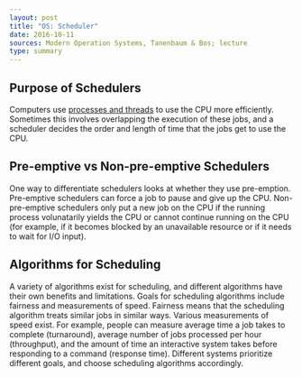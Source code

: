 ```yaml
---
layout: post
title: "OS: Scheduler"
date: 2016-10-11
sources: Modern Operation Systems, Tanenbaum & Bos; lecture
type: summary
---
```


## Purpose of Schedulers
Computers use [processes and threads](https://cchen23.github.io/blog/2016/10/02/os-processes-threads) to use the CPU more efficiently. Sometimes this involves overlapping the execution of these jobs, and a scheduler decides the order and length of time that the jobs get to use the CPU.

## Pre-emptive vs Non-pre-emptive Schedulers
One way to differentiate schedulers looks at whether they use pre-emption. Pre-emptive schedulers can force a job to pause and give up the CPU. Non-pre-emptive schedulers only put a new job on the CPU if the running process volunatarily yields the CPU or cannot continue running on the CPU (for example, if it becomes blocked by an unavailable resource or if it needs to wait for I/O input).

## Algorithms for Scheduling
A variety of algorithms exist for scheduling, and different algorithms have their own benefits and limitations. 
Goals for scheduling algorithms include fairness and measurements of speed. Fairness means that the scheduling algorithm treats similar jobs in similar ways. Various measurements of speed exist. For example, people can measure average time a job takes to complete (turnaround), average number of jobs processed per hour (throughput), and the amount of time an interactive system takes before responding to a command (response time).
Different systems prioritize different goals, and choose scheduling algorithms accordingly.
